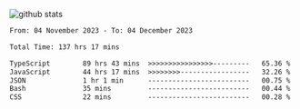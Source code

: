 
![github stats](https://github-readme-stats.vercel.app/api?username=realmahd1&show_icons=true&theme=codeSTACKr&hide_rank=true&count_private=true)

<!--START_SECTION:waka-->

```txt
From: 04 November 2023 - To: 04 December 2023

Total Time: 137 hrs 17 mins

TypeScript        89 hrs 43 mins  >>>>>>>>>>>>>>>>---------   65.36 %
JavaScript        44 hrs 17 mins  >>>>>>>>-----------------   32.26 %
JSON              1 hr 1 min      -------------------------   00.75 %
Bash              35 mins         -------------------------   00.44 %
CSS               22 mins         -------------------------   00.28 %
```

<!--END_SECTION:waka-->
